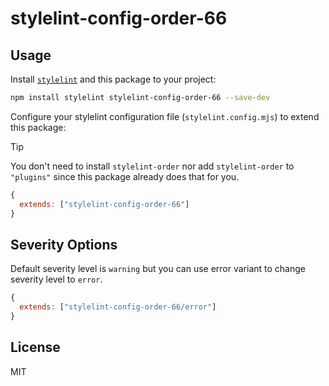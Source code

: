 # stylelint-config-order-66

## Usage

Install [`stylelint`](https://github.com/stylelint/stylelint) and this package to your project:

```sh
npm install stylelint stylelint-config-order-66 --save-dev
```

Configure your stylelint configuration file (`stylelint.config.mjs`) to extend this package:

> [!TIP]
> You don't need to install `stylelint-order` nor add `stylelint-order` to `"plugins"` since this package already
> does that for you.

```javascript
{
  extends: ["stylelint-config-order-66"]
}
```

## Severity Options

Default severity level is `warning` but you can use error variant to change severity level to `error`.

```javascript
{
  extends: ["stylelint-config-order-66/error"]
}
```

## License

MIT
